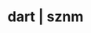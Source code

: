 ---
layout: home

title: dart | sznm
titleTemplate: sznm_dart_packages

hero:
  name: dart | sznm
  text: sozonome's dart packages
  tagline: WIP documentation
  actions:
    - theme: brand
      text: Documentation
      link: /docs/

features:
  - title: WIP
    details: Work in Progress
---